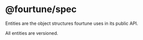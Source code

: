 # @fourtune/spec

Entities are the object structures fourtune uses in its public API.

All entities are versioned.
